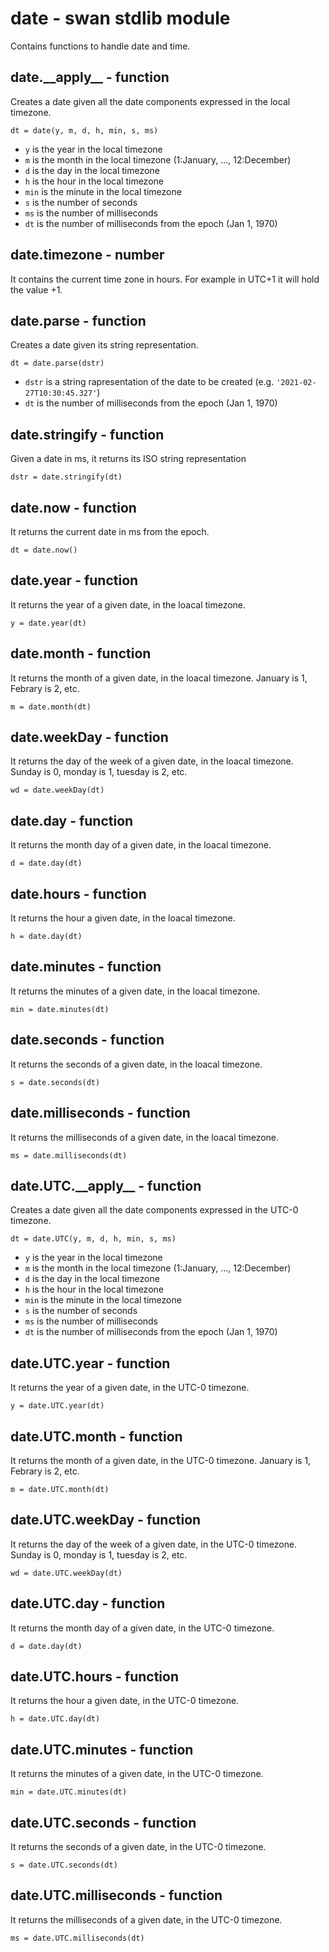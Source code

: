 date - swan stdlib module
============================================================================
Contains functions to handle date and time.
  
date.\_\_apply\_\_ - function
------------------------------------------------------------------------
Creates a date given all the date components expressed in the local
timezone.
```
dt = date(y, m, d, h, min, s, ms)
```
- `y` is the year in the local timezone
- `m` is the month in the local timezone (1:January, ..., 12:December)
- `d` is the day in the local timezone
- `h` is the hour in the local timezone
- `min` is the minute in the local timezone
- `s` is the number of seconds
- `ms` is the number of milliseconds
- `dt` is the number of milliseconds from the epoch (Jan 1, 1970)
  
date.timezone - number
------------------------------------------------------------------------
It contains the current time zone in hours. For example in UTC+1 it
will hold the value +1.
  
date.parse - function
------------------------------------------------------------------------
Creates a date given its string representation.
```
dt = date.parse(dstr)
```
- `dstr` is a string rapresentation of the date to be created (e.g. `'2021-02-27T10:30:45.327'`)
- `dt` is the number of milliseconds from the epoch (Jan 1, 1970)
  
date.stringify - function
------------------------------------------------------------------------
Given a date in ms, it returns its ISO string representation
```
dstr = date.stringify(dt)
```
  
date.now - function
------------------------------------------------------------------------
It returns the current date in ms from the epoch.
```
dt = date.now()
```
  
date.year - function
------------------------------------------------------------------------
It returns the year of a given date, in the loacal timezone.
```
y = date.year(dt)
```
  
date.month - function
------------------------------------------------------------------------
It returns the month of a given date, in the loacal timezone. January is 1,
Febrary is 2, etc.
```
m = date.month(dt)
```
  
date.weekDay - function
------------------------------------------------------------------------
It returns the day of the week of a given date, in the loacal timezone.
Sunday is 0, monday is 1, tuesday is 2, etc.
```
wd = date.weekDay(dt)
```
  
date.day - function
------------------------------------------------------------------------
It returns the month day of a given date, in the loacal timezone.
```
d = date.day(dt)
```
  
date.hours - function
------------------------------------------------------------------------
It returns the hour a given date, in the loacal timezone.
```
h = date.day(dt)
```
  
date.minutes - function
------------------------------------------------------------------------
It returns the minutes of a given date, in the loacal timezone.
```
min = date.minutes(dt)
```
  
date.seconds - function
------------------------------------------------------------------------
It returns the seconds of a given date, in the loacal timezone.
```
s = date.seconds(dt)
```
  
date.milliseconds - function
------------------------------------------------------------------------
It returns the milliseconds of a given date, in the loacal timezone.
```
ms = date.milliseconds(dt)
```
  
date.UTC.\_\_apply\_\_ - function
------------------------------------------------------------------------
Creates a date given all the date components expressed in the UTC-0
timezone.
```
dt = date.UTC(y, m, d, h, min, s, ms)
```
- `y` is the year in the local timezone
- `m` is the month in the local timezone (1:January, ..., 12:December)
- `d` is the day in the local timezone
- `h` is the hour in the local timezone
- `min` is the minute in the local timezone
- `s` is the number of seconds
- `ms` is the number of milliseconds
- `dt` is the number of milliseconds from the epoch (Jan 1, 1970)
  
date.UTC.year - function
------------------------------------------------------------------------
It returns the year of a given date, in the UTC-0 timezone.
```
y = date.UTC.year(dt)
```
  
date.UTC.month - function
------------------------------------------------------------------------
It returns the month of a given date, in the UTC-0 timezone. January is 1,
Febrary is 2, etc.
```
m = date.UTC.month(dt)
```
  
date.UTC.weekDay - function
------------------------------------------------------------------------
It returns the day of the week of a given date, in the UTC-0 timezone.
Sunday is 0, monday is 1, tuesday is 2, etc.
```
wd = date.UTC.weekDay(dt)
```
  
date.UTC.day - function
------------------------------------------------------------------------
It returns the month day of a given date, in the UTC-0 timezone.
```
d = date.day(dt)
```
  
date.UTC.hours - function
------------------------------------------------------------------------
It returns the hour a given date, in the UTC-0 timezone.
```
h = date.UTC.day(dt)
```
  
date.UTC.minutes - function
------------------------------------------------------------------------
It returns the minutes of a given date, in the UTC-0 timezone.
```
min = date.UTC.minutes(dt)
```
  
date.UTC.seconds - function
------------------------------------------------------------------------
It returns the seconds of a given date, in the UTC-0 timezone.
```
s = date.UTC.seconds(dt)
```
  
date.UTC.milliseconds - function
------------------------------------------------------------------------
It returns the milliseconds of a given date, in the UTC-0 timezone.
```
ms = date.UTC.milliseconds(dt)
```
  

